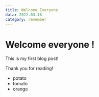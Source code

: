 ```yaml
---
title: Welcome Everyone
data: 2022.03.16
category: remember
---
```


# Welcome everyone !

This is my first blog post!

Thank you for reading!

-   potato
-   tomato
-   orange
